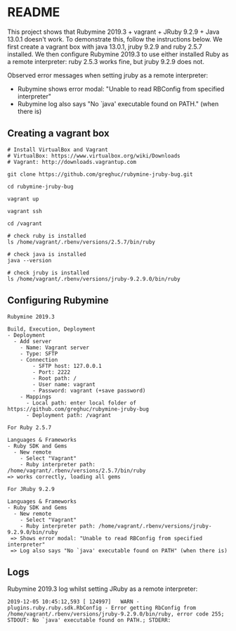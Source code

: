 # README

This project shows that Rubymine 2019.3 + vagrant + JRuby 9.2.9 + Java 13.0.1 doesn't work. To demonstrate this,
follow the instructions below. We first create a vagrant box with java 13.0.1, jruby 9.2.9 and ruby 2.5.7 installed.
We then configure Rubymine 2019.3 to use either installed Ruby as a remote interpreter: ruby 2.5.3 works fine, but jruby 9.2.9
does not.

Observed error messages when setting jruby as a remote interpreter:
* Rubymine shows error modal: "Unable to read RBConfig from specified interpreter"
* Rubymine log also says "No `java' executable found on PATH." (when there is)

## Creating a vagrant box

```
# Install VirtualBox and Vagrant
# VirtualBox: https://www.virtualbox.org/wiki/Downloads
# Vagrant: http://downloads.vagrantup.com

git clone https://github.com/greghuc/rubymine-jruby-bug.git

cd rubymine-jruby-bug

vagrant up

vagrant ssh

cd /vagrant

# check ruby is installed
ls /home/vagrant/.rbenv/versions/2.5.7/bin/ruby

# check java is installed
java --version

# check jruby is installed
ls /home/vagrant/.rbenv/versions/jruby-9.2.9.0/bin/ruby
```

## Configuring Rubymine

```
Rubymine 2019.3

Build, Execution, Deployment
- Deployment
  - Add server
    - Name: Vagrant server
    - Type: SFTP
    - Connection
    	- SFTP host: 127.0.0.1
    	- Port: 2222
    	- Root path: /
    	- User name: vagrant
    	- Password: vagrant (+save password)
    - Mappings
      - Local path: enter local folder of https://github.com/greghuc/rubymine-jruby-bug
      - Deployment path: /vagrant

For Ruby 2.5.7

Languages & Frameworks
- Ruby SDK and Gems
  - New remote
    - Select "Vagrant"
    - Ruby interpreter path: /home/vagrant/.rbenv/versions/2.5.7/bin/ruby
=> works correctly, loading all gems

For JRuby 9.2.9

Languages & Frameworks
- Ruby SDK and Gems
  - New remote
    - Select "Vagrant"
    - Ruby interpreter path: /home/vagrant/.rbenv/versions/jruby-9.2.9.0/bin/ruby
 => Shows error modal: "Unable to read RBConfig from specified interpreter"
 => Log also says "No `java' executable found on PATH" (when there is)
```

## Logs

Rubymine 2019.3 log whilst setting JRuby as a remote interpreter:

```
2019-12-05 10:45:12,593 [ 124997]   WARN - plugins.ruby.ruby.sdk.RbConfig - Error getting RbConfig from /home/vagrant/.rbenv/versions/jruby-9.2.9.0/bin/ruby, error code 255; STDOUT: No `java' executable found on PATH.; STDERR:  
```


